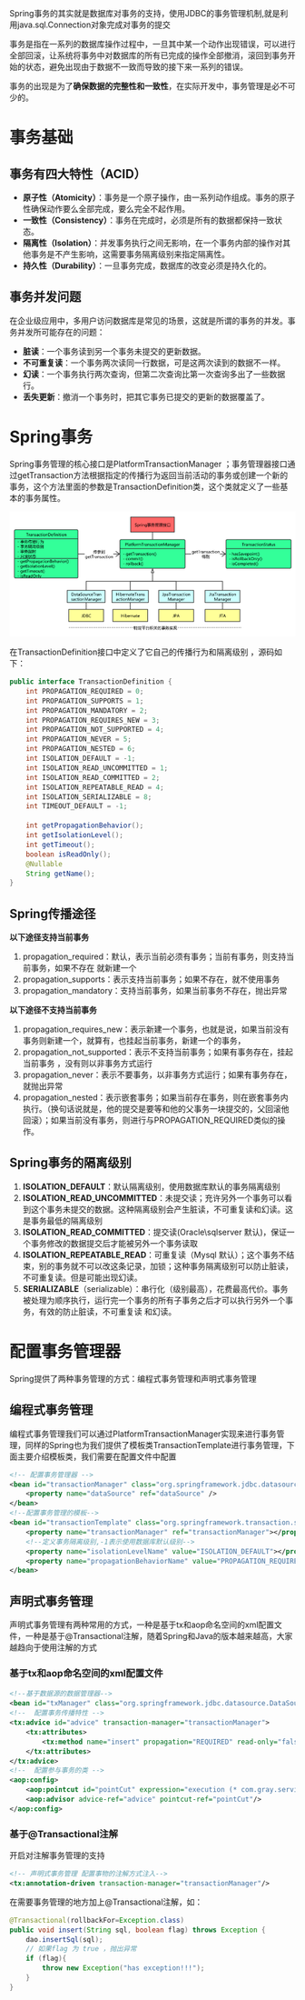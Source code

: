 

Spring事务的其实就是数据库对事务的支持，使用JDBC的事务管理机制,就是利用java.sql.Connection对象完成对事务的提交

事务是指在一系列的数据库操作过程中，一旦其中某一个动作出现错误，可以进行全部回滚，让系统将事务中对数据库的所有已完成的操作全部撤消，滚回到事务开始的状态，避免出现由于数据不一致而导致的接下来一系列的错误。

事务的出现是为了**确保数据的完整性和一致性**，在实际开发中，事务管理是必不可少的。



# 事务基础

## 事务有四大特性（ACID）

* **原子性（Atomicity）**：事务是一个原子操作，由一系列动作组成。事务的原子性确保动作要么全部完成，要么完全不起作用。
* **一致性（Consistency）**：事务在完成时，必须是所有的数据都保持一致状态。
* **隔离性（Isolation）**：并发事务执行之间无影响，在一个事务内部的操作对其他事务是不产生影响，这需要事务隔离级别来指定隔离性。
* **持久性（Durability）**：一旦事务完成，数据库的改变必须是持久化的。



## 事务并发问题

在企业级应用中，多用户访问数据库是常见的场景，这就是所谓的事务的并发。事务并发所可能存在的问题： 

* **脏读**：一个事务读到另一个事务未提交的更新数据。 
* **不可重复读**：一个事务两次读同一行数据，可是这两次读到的数据不一样。 
* **幻读**：一个事务执行两次查询，但第二次查询比第一次查询多出了一些数据行。 
* **丢失更新**：撤消一个事务时，把其它事务已提交的更新的数据覆盖了。



# Spring事务

Spring事务管理的核心接口是PlatformTransactionManager ；事务管理器接口通过getTransaction方法根据指定的传播行为返回当前活动的事务或创建一个新的事务，这个方法里面的参数是TransactionDefinition类，这个类就定义了一些基本的事务属性。 

![](./Spring（3）事务管理/1120165-20171003112557490-1092711802.png)

在TransactionDefinition接口中定义了它自己的传播行为和隔离级别 ，源码如下：

```java
public interface TransactionDefinition {
    int PROPAGATION_REQUIRED = 0;
    int PROPAGATION_SUPPORTS = 1;
    int PROPAGATION_MANDATORY = 2;
    int PROPAGATION_REQUIRES_NEW = 3;
    int PROPAGATION_NOT_SUPPORTED = 4;
    int PROPAGATION_NEVER = 5;
    int PROPAGATION_NESTED = 6;
    int ISOLATION_DEFAULT = -1;
    int ISOLATION_READ_UNCOMMITTED = 1;
    int ISOLATION_READ_COMMITTED = 2;
    int ISOLATION_REPEATABLE_READ = 4;
    int ISOLATION_SERIALIZABLE = 8;
    int TIMEOUT_DEFAULT = -1;

    int getPropagationBehavior();
    int getIsolationLevel();
    int getTimeout();
    boolean isReadOnly();
    @Nullable
    String getName();
}
```





## Spring传播途径

**以下途径支持当前事务**

1. propagation_required：默认，表示当前必须有事务；当前有事务，则支持当前事务，如果不存在 就新建一个
2. propagation_supports：表示支持当前事务；如果不存在，就不使用事务 
3. propagation_mandatory：支持当前事务，如果当前事务不存在，抛出异常 

**以下途径不支持当前事务**

1. propagation_requires_new：表示新建一个事务，也就是说，如果当前没有事务则新建一个，就算有，也挂起当前事务，新建一个的事务，
2. propagation_not_supported：表示不支持当前事务；如果有事务存在，挂起当前事务 ，没有则以非事务方式运行
3. propagation_never：表示不要事务，以非事务方式运行；如果有事务存在，就抛出异常
4. propagation_nested：表示嵌套事务；如果当前存在事务，则在嵌套事务内执行。（换句话说就是，他的提交是要等和他的父事务一块提交的，父回滚他回滚）；如果当前没有事务，则进行与PROPAGATION_REQUIRED类似的操作。

## Spring事务的隔离级别

1. **ISOLATION_DEFAULT**：默认隔离级别，使用数据库默认的事务隔离级别
2. **ISOLATION_READ_UNCOMMITTED**：未提交读；充许另外一个事务可以看到这个事务未提交的数据。这种隔离级别会产生脏读，不可重复读和幻读。这是事务最低的隔离级别
3. **ISOLATION_READ_COMMITTED**：提交读(Oracle\sqlserver  默认)，保证一个事务修改的数据提交后才能被另外一个事务读取
4. **ISOLATION_REPEATABLE_READ**：可重复读（Mysql 默认）；这个事务不结束，别的事务就不可以改这条记录，加锁；这种事务隔离级别可以防止脏读，不可重复读。但是可能出现幻读。
5. **SERIALIZABLE**（serializable）：串行化（级别最高），花费最高代价。事务被处理为顺序执行，运行完一个事务的所有子事务之后才可以执行另外一个事务，有效的防止脏读，不可重复读 和幻读。



# 配置事务管理器

Spring提供了两种事务管理的方式：编程式事务管理和声明式事务管理

## 编程式事务管理

编程式事务管理我们可以通过PlatformTransactionManager实现来进行事务管理，同样的Spring也为我们提供了模板类TransactionTemplate进行事务管理，下面主要介绍模板类，我们需要在配置文件中配置

```xml
<!-- 配置事务管理器 -->
<bean id="transactionManager" class="org.springframework.jdbc.datasource.DataSourceTransactionManager">
    <property name="dataSource" ref="dataSource" />
</bean>
<!--配置事务管理的模板-->
<bean id="transactionTemplate" class="org.springframework.transaction.support.TransactionTemplate">
    <property name="transactionManager" ref="transactionManager"></property>
    <!--定义事务隔离级别,-1表示使用数据库默认级别-->
    <property name="isolationLevelName" value="ISOLATION_DEFAULT"></property>
    <property name="propagationBehaviorName" value="PROPAGATION_REQUIRED"></property>
</bean>
```



## 声明式事务管理

声明式事务管理有两种常用的方式，一种是基于tx和aop命名空间的xml配置文件，一种是基于@Transactional注解，随着Spring和Java的版本越来越高，大家越趋向于使用注解的方式

### **基于tx和aop命名空间的xml配置文件**

```xml
<!--基于数据源的数据管理器-->
<bean id="txManager" class="org.springframework.jdbc.datasource.DataSourceTransactionManager" p:dataSource-ref="dataSource"/>
<!--  配置事务传播特性 -->
<tx:advice id="advice" transaction-manager="transactionManager">
    <tx:attributes>
        <tx:method name="insert" propagation="REQUIRED" read-only="false"  rollback-for="Exception"/>
    </tx:attributes>
</tx:advice>
<!--  配置参与事务的类 -->
<aop:config>
    <aop:pointcut id="pointCut" expression="execution (* com.gray.service.*.*(..))"/>
    <aop:advisor advice-ref="advice" pointcut-ref="pointCut"/>
</aop:config>
```

### **基于@Transactional注解**

开启对注解事务管理的支持

```xml
<!-- 声明式事务管理 配置事物的注解方式注入-->
<tx:annotation-driven transaction-manager="transactionManager"/>
```

在需要事务管理的地方加上@Transactional注解，如：

```java
@Transactional(rollbackFor=Exception.class)
public void insert(String sql, boolean flag) throws Exception {
    dao.insertSql(sql);
    // 如果flag 为 true ，抛出异常
    if (flag){
        throw new Exception("has exception!!!");
    }
}
```

